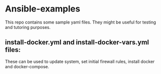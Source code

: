 # Ansible-examples

This repo contains some sample yaml files. They might be useful for testing and tutoring purposes.


## install-docker.yml and install-docker-vars.yml files:
These can be used to update system, set initial firewall rules, install docker and docker-compose.
